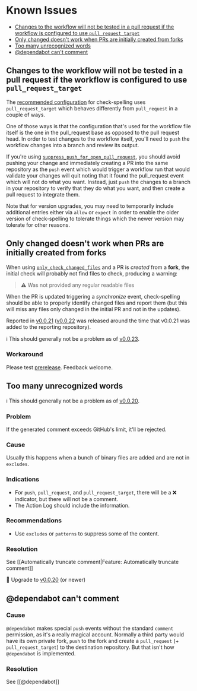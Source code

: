 # Known Issues

- [Changes to the workflow will not be tested in a pull request if the workflow is configured to use `pull_request_target`](changes-to-the-workflow-will-not-be-tested-in-a-pull-request-if-the-workflow-is-configured-to-use-pull_request_target)
- [Only changed doesn't work when PRs are initially created from forks](#only-changed-doesnt-work-when-prs-are-initially-created-from-forks)
- [Too many unrecognized words](#Too_many_unrecognized_words)
- [@dependabot can't comment](#dependabot-cant-comment)

## Changes to the workflow will not be tested in a pull request if the workflow is configured to use `pull_request_target`

The [recommended configuration](https://github.com/check-spelling/spell-check-this/blob/main/.github/workflows/spelling.yml) for check-spelling uses `pull_request_target` which behaves differently from `pull_request` in a couple of ways.

One of those ways is that the configuration that's used for the workflow file itself is the one in the pull_request base as opposed to the pull request head. In order to test changes to the workflow itself, you'll need to `push` the workflow changes into a branch and review its output.

If you're using [`suppress_push_for_open_pull_request`](https://github.com/check-spelling/check-spelling/wiki/Configuration#suppress_push_for_open_pull_request), you should avoid pushing your change and immediately creating a PR into the same repository as the `push` event which would trigger a workflow run that would validate your changes will quit noting that it found the pull_request event which will not do what you want. Instead, just `push` the changes to a branch in your repository to verify that they do what you want, and then create a pull request to integrate them.

Note that for version upgrades, you may need to temporarily include additional entries either via `allow` or `expect` in order to enable the older version of check-spelling to tolerate things which the newer version may tolerate for other reasons.

## Only changed doesn't work when PRs are initially created from forks

When using [`only_check_changed_files`](https://github.com/check-spelling/check-spelling/wiki/Configuration#only_check_changed_files) and a PR is _created_ from a **fork**, the initial check will probably not find files to check, producing a warning:

> ⚠️ Was not provided any regular readable files

When the PR is updated triggering a _synchronize_ event, check-spelling should be able to properly identify changed files and report them (but this will miss any files only changed in the initial PR and not in the updates).

Reported in [v0.0.21](https://github.com/check-spelling/check-spelling/releases/v0.0.21) ([v0.0.22](https://github.com/check-spelling/check-spelling/releases/v0.0.22) was released around the time that v0.0.21 was added to the reporting repository).

ℹ️ This should generally not be a problem as of [v0.0.23](https://github.com/check-spelling/check-spelling/releases/v0.0.23).

### Workaround

Please test [prerelease](https://github.com/check-spelling/check-spelling/tree/prerelease). Feedback welcome.

## Too many unrecognized words

ℹ️ This should generally not be a problem as of [v0.0.20](https://github.com/check-spelling/check-spelling/releases/v0.0.20).

### Problem

If the generated comment exceeds GitHub's limit, it'll be rejected.

### Cause

Usually this happens when a bunch of binary files are added and are not in `excludes`.

### Indications

- For `push`, `pull_request`, and `pull_request_target`, there will be a :x: indicator, but there will not be a comment.
- The Action Log should include the information.

### Recommendations

- Use `excludes` or `patterns` to suppress some of the content.

### Resolution

See [[Automatically truncate comment|Feature: Automatically truncate comment]]

👷 Upgrade to [v0.0.20](https://github.com/check-spelling/check-spelling/releases/v0.0.20) (or newer)

## @dependabot can't comment

### Cause

`@dependabot` makes special `push` events without the standard `comment` permission, as it's a really magical account. Normally a third party would have its own private fork, `push` to the fork and create a `pull_request` (+ `pull_request_target`) to the destination repository. But that isn't how `@dependabot` is implemented.

### Resolution

See [[@dependabot]]
